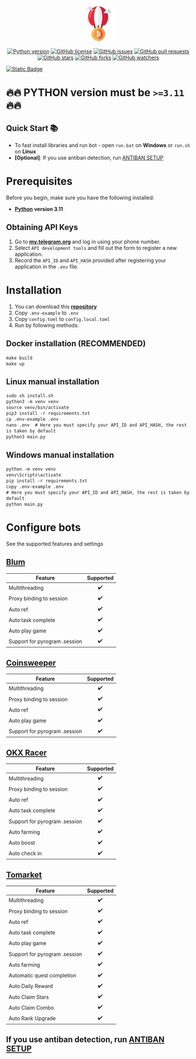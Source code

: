 <p align="center">
	<a href="https://github.com/trunghieult1807/telegram-airdop" target="_blank"><img src="https://github.com/trunghieult1807/telegram-airdop/blob/60af117ab84592acc067558c6f2ccf2d0cd691a0/assets/logo.png?raw=true" height="100"></a>
</p>

<p align="center">
    <a href="https://www.python.org/downloads/release/python-3100/"><img src="https://img.shields.io/badge/python-3.11-blue.svg?style=plastic" alt="Python version"></a>
    <a href="https://github.com/trunghieult1807/telegram-airdop/blob/19ade5543c0c9be0d72055fd808915dcf82c939f/LICENSE"><img src="https://img.shields.io/github/license/trunghieult1807/telegram-airdop?style=plastic" alt="GitHub license"></a>
    <a href="https://github.com/trunghieult1807/telegram-airdop/issues"><img src="https://img.shields.io/github/issues/trunghieult1807/telegram-airdop?style=plastic" alt="GitHub issues"></a>
    <a href="https://github.com/trunghieult1807/telegram-airdop/pulls"><img src="https://img.shields.io/github/issues-pr/trunghieult1807/telegram-airdop?style=plastic" alt="GitHub pull requests"></a>
    <br /><a href="https://github.com/trunghieult1807/telegram-airdop/stargazers"><img src="https://img.shields.io/github/stars/trunghieult1807/telegram-airdop?style=social" alt="GitHub stars"></a>
    <a href="https://github.com/trunghieult1807/telegram-airdop/network/members"><img src="https://img.shields.io/github/forks/trunghieult1807/telegram-airdop?style=social" alt="GitHub forks"></a>
    <a href="https://github.com/trunghieult1807/telegram-airdop/watchers"><img src="https://img.shields.io/github/watchers/trunghieult1807/telegram-airdop?style=social" alt="GitHub watchers"></a>
</p>

[![Static Badge](https://img.shields.io/badge/Telegram-Channel-Link?style=for-the-badge&logo=Telegram&logoColor=white&logoSize=auto&color=blue)](https://t.me/EwwMD)

# 🔥🔥 PYTHON version must be `>=3.11` 🔥🔥

## Quick Start 📚

- To fast install libraries and run bot - open `run.bat` on **Windows** or `run.sh` on **Linux**
- **[Optional]**: If you use antiban detection, run [ANTIBAN SETUP](docs/ANTIBAN.md)

# Prerequisites

Before you begin, make sure you have the following installed:

- [**Python**](https://www.python.org/downloads/release/python-3110/) **version 3.11**

## Obtaining API Keys

1. Go to [**my.telegram.org**](https://my.telegram.org/auth) and log in using your phone number.
2. Select `API development tools` and fill out the form to register a new application.
3. Record the `API_ID` and `API_HASH` provided after registering your application in the `.env` file.

# Installation

1. You can download this [**repository**](https://github.com/trunghieult1807/telegram-airdop)
2. Copy `.env-example` to `.env`
3. Copy `config.toml` to `config.local.toml`
4. Run by following methods:

## Docker installation **(RECOMMENDED)**

```shell
make build
make up
```

## Linux manual installation

```shell
sudo sh install.sh
python3 -m venv venv
source venv/bin/activate
pip3 install -r requirements.txt
cp .env-example .env
nano .env  # Here you must specify your API_ID and API_HASH, the rest is taken by default
python3 main.py
```

## Windows manual installation

```shell
python -m venv venv
venv\Scripts\activate
pip install -r requirements.txt
copy .env-example .env
# Here you must specify your API_ID and API_HASH, the rest is taken by default
python main.py
```

# Configure bots

See the supported features and settings

## [Blum](docs/BLUM.md)

| Feature                       | Supported |
| ----------------------------- | :-------: |
| Multithreading                |    ✔️     |
| Proxy binding to session      |    ✔️     |
| Auto ref                      |    ✔️     |
| Auto task complete            |    ✔️     |
| Auto play game                |    ✔️     |
| Support for pyrogram .session |    ✔️     |

## [Coinsweeper](docs/COINSWEEPER.md)

| Feature                       | Supported |
| ----------------------------- | :-------: |
| Multithreading                |    ✔️     |
| Proxy binding to session      |    ✔️     |
| Auto ref                      |    ✔️     |
| Auto play game                |    ✔️     |
| Support for pyrogram .session |    ✔️     |

## [OKX Racer](docs/OKX_RACER.md)

| Feature                       | Supported |
| ----------------------------- | :-------: |
| Multithreading                |    ✔️     |
| Proxy binding to session      |    ✔️     |
| Auto ref                      |    ✔️     |
| Auto task complete            |    ✔️     |
| Support for pyrogram .session |    ✔️     |
| Auto farming                  |    ✔️     |
| Auto boost                    |    ✔️     |
| Auto check in                 |    ✔️     |

## [Tomarket](docs/TOMARKET.md)

| Feature                       | Supported |
| ----------------------------- | :-------: |
| Multithreading                |    ✔️     |
| Proxy binding to session      |    ✔️     |
| Auto ref                      |    ✔️     |
| Auto task complete            |    ✔️     |
| Auto play game                |    ✔️     |
| Support for pyrogram .session |    ✔️     |
| Auto farming                  |    ✔️     |
| Automatic quest completion    |    ✔️     |
| Auto Daily Reward             |    ✔️     |
| Auto Claim Stars              |    ✔️     |
| Auto Claim Combo              |    ✔️     |
| Auto Rank Upgrade             |    ✔️     |

## If you use antiban detection, run [ANTIBAN SETUP](docs/ANTIBAN.md)
